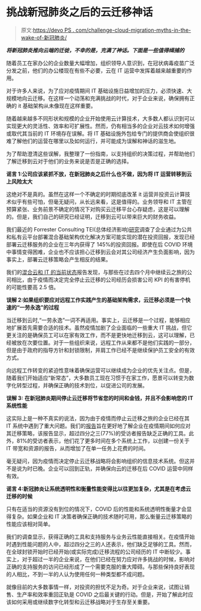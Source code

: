 # 挑战新冠肺炎之后的云迁移神话

> 原文:[https://devo PS . com/challenge-cloud-migration-myths-in-the-wake-of-新冠肺炎/](https://devops.com/challenging-cloud-migration-myths-in-the-wake-of-covid-19/)

***将新冠肺炎推向云端的迁徙，不幸的是，充满了神话。下面是一些值得缉捕的***

随着员工在家办公的企业数量大幅增加，组织领导人意识到，在冠状病毒疫苗广泛分发之前，他们的办公楼现在有些不必要，云在 IT 运营中发挥着越来越重要的作用。

对于许多人来说，为了应对疫情期间 IT 基础设施日益增加的压力，必须快速、大规模地向云迁移。在这样一个动荡和充满挑战的时代，对于企业来说，确保拥有正确的 it 基础架构从未像现在这样重要。

随着越来越多不同形状和规模的企业开始使用云计算技术，大多数人都认识到可以实现更大的灵活性、效率和可扩展性。然而，仍有相当多的企业对云技术如何增强或取代其当前的 IT 环境存在误解。将 IT 基础设施外包给专门的提供商会使组织很难了解他们的运营在哪里以及如何运行，并可能成为误解和神话的滋生地。

为了帮助澄清这些误解，我整理了一份指南，以支持组织的决策过程，并帮助他们了解迁移到云对于他们的业务来说是否是正确的选择。

**谣言 1:公司应该紧抓不放，在新冠肺炎之后什么也不做，因为将 IT 运营转移到云上风险太大**

这绝对不是真的。虽然在这样一个不确定的时期彻底改革 it 运营并投资云计算技术似乎有些可怕，但毫无疑问，从长远来看，这是值得的。业务领导和 IT 主管在预算紧张、业务前景不确定的情况下对购买云迁移平台心存疑虑，这是可以理解的。但是，我们自己的研究已经证明，迁移到云可以带来巨大的财务收益。

我们最近的 Forrester Consulting TEI(总体经济影响)[研究](https://www.virtana.com/blog/effective-cloud-migration-roi/)调查了企业通过为公共和私有云平台部署混合基础架构优化解决方案可能实现的潜在投资回报，发现已经部署云迁移服务的企业在三年内获得了 145%的投资回报。即使在后 COVID 环境中事情变得困难，企业也不应该担心迁移到云会对其公司经济产生负面影响，因为事实上，部署云迁移策略会产生相反的结果。

我们的[混合云和 IT 的当前状态](https://www.virtana.com/blog/cloud-migrations-hit-with-outages-during-pandemic/)报告发现，与那些在过去四个月中继续云之旅的公司相比，由于疫情而决定完全停止云迁移的公司经历会损害公司 KPI 的有害停机的可能性要高 2.5 倍。

**误解 2:如果组织要应对远程工作实践产生的基础架构需求，云迁移必须是一个快速的“一劳永逸”的过程**

当迁移到云时,“一劳永逸”一词不再适用。事实上，云迁移是一个过程，能够相应地扩展首先需要合适的技术。虽然疫情加剧了企业面临的一些重大 IT 挑战，但它更关注的是确保员工可以在家有效工作，而不是更快地迁移到云，这可以理解，已经被放在次要位置。对于一些组织来说，远程工作从来都不是他们实践的一部分，但是由于政府的指导方针和封锁限制，并肩工作已经不是继续保护员工安全的有效方式。

向远程工作转变的紧迫性意味着确保运营可以继续成为企业的优先关注点。但是，随着我们开始适应“新常态”，大多数员工现在习惯于在家工作，愿景可以转变为数字化转型过程，并确保正确的技术到位，以促进公司的发展。

**误解 3:** **在新冠肺炎期间停止云迁移将节省您的时间和金钱，并且不会影响您的 IT 系统性能**

这实际上是一种不真实的说法，因为由于疫情而停止云迁移之旅的企业已经在其 IT 系统中遇到了重大问题。我们的[报告](https://www.virtana.com/blog/cloud-migrations-hit-with-outages-during-pandemic/)旨在更好地了解企业在疫情期间如何应对其迁移策略，该报告显示，超过四分之三(77%)的受访者报告缺乏正确的工具。此外，81%的受访者表示，他们花了更多时间在多个系统上工作，以创建一份关于 IT 带宽和资源的报告，从而增加了在单一任务上花费的时间。

毫无疑问，因为疫情而决定停止云迁移战略将会影响组织的信息技术系统。但这并不是说为时已晚。企业可以回到正轨，并确保向云的迁移在后 COVID 运营中同样有效。

**谣言 4:新冠肺炎让系统透明性和衡量性能变得比以往更加复杂，尤其是在考虑云迁移的时候**

只有在适当的资源没有到位的情况下，COVID 后的性能和系统透明性衡量才会显得复杂。如果企业和 IT 决策者确保正确的技术随时可用，那么衡量云迁移策略的性能应该相对简单。

我们的调查显示，获得正确的工具和支持服务与业务云性能直接相关。在疫情开始时遇到性能问题的人中，超过四分之三的人还表示，他们缺乏足够的工具。然而，在全球封锁开始时已经开始(或实际完成)迁移流程的公司经历的 IT 中断较少。事实上，对于超过一半的企业来说，在他们已经在努力应对许多挑战的时候，影响对正确的支持服务的访问已经形成了一个需要克服的重大障碍。与那些保持良好表现的人相比，不到一半的人认为使用任何一种类型都不成问题。

就像目前的大多数事情一样，对投资的担忧不足为奇。对于企业来说，试图让销售、生产率和效率重回正轨是 COVID 之后最关键的行动。但是，开始了解此时应该如何采用或继续数字化转型和云迁移战略对于生存至关重要。